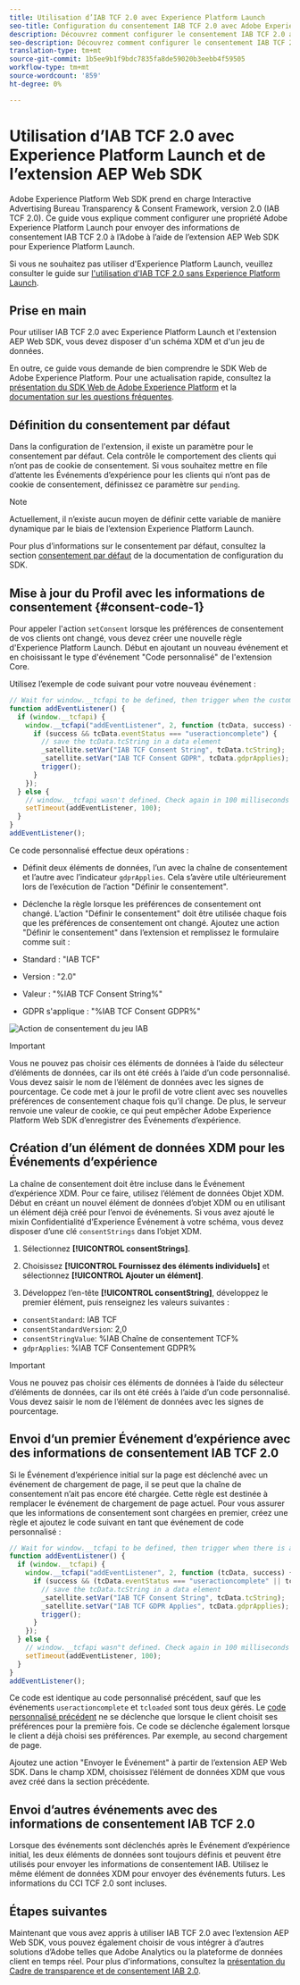 ```yaml
---
title: Utilisation d’IAB TCF 2.0 avec Experience Platform Launch
seo-title: Configuration du consentement IAB TCF 2.0 avec Adobe Experience Platform Launch et Adobe Experience Platform Web SDK
description: Découvrez comment configurer le consentement IAB TCF 2.0 avec Adobe Experience Platform Launch et Adobe Experience Platform Web SDK
seo-description: Découvrez comment configurer le consentement IAB TCF 2.0 avec Adobe Experience Platform Launch et Adobe Experience Platform Web SDK
translation-type: tm+mt
source-git-commit: 1b5ee9b1f9bdc7835fa8de59020b3eebb4f59505
workflow-type: tm+mt
source-wordcount: '859'
ht-degree: 0%

---
```



# Utilisation d’IAB TCF 2.0 avec Experience Platform Launch et de l’extension AEP Web SDK

Adobe Experience Platform Web SDK prend en charge Interactive Advertising Bureau Transparency &amp; Consent Framework, version 2.0 (IAB TCF 2.0). Ce guide vous explique comment configurer une propriété Adobe Experience Platform Launch pour envoyer des informations de consentement IAB TCF 2.0 à l’Adobe à l’aide de l’extension AEP Web SDK pour Experience Platform Launch.

Si vous ne souhaitez pas utiliser d&#39;Experience Platform Launch, veuillez consulter le guide sur [l&#39;utilisation d&#39;IAB TCF 2.0 sans Experience Platform Launch](./without-launch.md).

## Prise en main

Pour utiliser IAB TCF 2.0 avec Experience Platform Launch et l&#39;extension AEP Web SDK, vous devez disposer d&#39;un schéma XDM et d&#39;un jeu de données.

En outre, ce guide vous demande de bien comprendre le SDK Web de Adobe Experience Platform. Pour une actualisation rapide, consultez la [présentation du SDK Web de Adobe Experience Platform](../../home.md) et la [documentation sur les questions fréquentes](../../web-sdk-faq.md).

## Définition du consentement par défaut

Dans la configuration de l&#39;extension, il existe un paramètre pour le consentement par défaut. Cela contrôle le comportement des clients qui n’ont pas de cookie de consentement. Si vous souhaitez mettre en file d’attente les Événements d’expérience pour les clients qui n’ont pas de cookie de consentement, définissez ce paramètre sur `pending`.

>[!NOTE]
>
>Actuellement, il n’existe aucun moyen de définir cette variable de manière dynamique par le biais de l’extension Experience Platform Launch.

Pour plus d’informations sur le consentement par défaut, consultez la section [consentement par défaut](../../fundamentals/configuring-the-sdk.md#default-consent) de la documentation de configuration du SDK.

## Mise à jour du Profil avec les informations de consentement {#consent-code-1}

Pour appeler l&#39;action `setConsent` lorsque les préférences de consentement de vos clients ont changé, vous devez créer une nouvelle règle d&#39;Experience Platform Launch. Début en ajoutant un nouveau événement et en choisissant le type d&#39;événement &quot;Code personnalisé&quot; de l&#39;extension Core.

Utilisez l’exemple de code suivant pour votre nouveau événement :

```javascript
// Wait for window.__tcfapi to be defined, then trigger when the customer has completed their consent and preferences.
function addEventListener() {
  if (window.__tcfapi) {
    window.__tcfapi("addEventListener", 2, function (tcData, success) {
      if (success && tcData.eventStatus === "useractioncomplete") {
        // save the tcData.tcString in a data element
        _satellite.setVar("IAB TCF Consent String", tcData.tcString);
        _satellite.setVar("IAB TCF Consent GDPR", tcData.gdprApplies);
        trigger();
      }
    });
  } else {
    // window.__tcfapi wasn't defined. Check again in 100 milliseconds
    setTimeout(addEventListener, 100);
  }
}
addEventListener();
```

Ce code personnalisé effectue deux opérations :

* Définit deux éléments de données, l’un avec la chaîne de consentement et l’autre avec l’indicateur `gdprApplies`. Cela s’avère utile ultérieurement lors de l’exécution de l’action &quot;Définir le consentement&quot;.

* Déclenche la règle lorsque les préférences de consentement ont changé. L’action &quot;Définir le consentement&quot; doit être utilisée chaque fois que les préférences de consentement ont changé. Ajoutez une action &quot;Définir le consentement&quot; dans l’extension et remplissez le formulaire comme suit :

* Standard : &quot;IAB TCF&quot;
* Version : &quot;2.0&quot;
* Valeur : &quot;%IAB TCF Consent String%&quot;
* GDPR s&#39;applique : &quot;%IAB TCF Consent GDPR%&quot;

![Action de consentement du jeu IAB](../../../assets/iab_set_consent_action.png)

>[!IMPORTANT]
>
>Vous ne pouvez pas choisir ces éléments de données à l’aide du sélecteur d’éléments de données, car ils ont été créés à l’aide d’un code personnalisé. Vous devez saisir le nom de l’élément de données avec les signes de pourcentage. Ce code met à jour le profil de votre client avec ses nouvelles préférences de consentement chaque fois qu’il change. De plus, le serveur renvoie une valeur de cookie, ce qui peut empêcher Adobe Experience Platform Web SDK d’enregistrer des Événements d’expérience.

## Création d’un élément de données XDM pour les Événements d’expérience

La chaîne de consentement doit être incluse dans le Événement d’expérience XDM. Pour ce faire, utilisez l’élément de données Objet XDM. Début en créant un nouvel élément de données d’objet XDM ou en utilisant un élément déjà créé pour l’envoi de événements. Si vous avez ajouté le mixin Confidentialité d’Experience Événement à votre schéma, vous devez disposer d’une clé `consentStrings` dans l’objet XDM.

1. Sélectionnez **[!UICONTROL consentStrings]**.

1. Choisissez **[!UICONTROL Fournissez des éléments individuels]** et sélectionnez **[!UICONTROL Ajouter un élément]**.

1. Développez l’en-tête **[!UICONTROL consentString]**, développez le premier élément, puis renseignez les valeurs suivantes :

* `consentStandard`: IAB TCF
* `consentStandardVersion`: 2,0
* `consentStringValue`: %IAB Chaîne de consentement TCF%
* `gdprApplies`: %IAB TCF Consentement GDPR%

>[!IMPORTANT]
>
>Vous ne pouvez pas choisir ces éléments de données à l’aide du sélecteur d’éléments de données, car ils ont été créés à l’aide d’un code personnalisé. Vous devez saisir le nom de l’élément de données avec les signes de pourcentage.

## Envoi d’un premier Événement d’expérience avec des informations de consentement IAB TCF 2.0

Si le Événement d’expérience initial sur la page est déclenché avec un événement de chargement de page, il se peut que la chaîne de consentement n’ait pas encore été chargée. Cette règle est destinée à remplacer le événement de chargement de page actuel. Pour vous assurer que les informations de consentement sont chargées en premier, créez une règle et ajoutez le code suivant en tant que événement de code personnalisé :

```javascript
// Wait for window.__tcfapi to be defined, then trigger when there is a consent string
function addEventListener() {
  if (window.__tcfapi) {
    window.__tcfapi("addEventListener", 2, function (tcData, success) {
      if (success && (tcData.eventStatus === "useractioncomplete" || tcData.eventStatus === "tcloaded")) {
        // save the tcData.tcString in a data element
        _satellite.setVar("IAB TCF Consent String", tcData.tcString);
        _satellite.setVar("IAB TCF GDPR Applies", tcData.gdprApplies);
        trigger();
      }
    });
  } else {
    // window.__tcfapi wasn"t defined. Check again in 100 milliseconds
    setTimeout(addEventListener, 100);
  }
}
addEventListener();
```

Ce code est identique au code personnalisé précédent, sauf que les événements `useractioncomplete` et `tcloaded` sont tous deux gérés. Le [code personnalisé précédent](#consent-code-1) ne se déclenche que lorsque le client choisit ses préférences pour la première fois. Ce code se déclenche également lorsque le client a déjà choisi ses préférences. Par exemple, au second chargement de page.

Ajoutez une action &quot;Envoyer le Événement&quot; à partir de l’extension AEP Web SDK. Dans le champ XDM, choisissez l’élément de données XDM que vous avez créé dans la section précédente.

## Envoi d’autres événements avec des informations de consentement IAB TCF 2.0

Lorsque des événements sont déclenchés après le Événement d’expérience initial, les deux éléments de données sont toujours définis et peuvent être utilisés pour envoyer les informations de consentement IAB. Utilisez le même élément de données XDM pour envoyer des événements futurs. Les informations du CCI TCF 2.0 sont incluses.

## Étapes suivantes

Maintenant que vous avez appris à utiliser IAB TCF 2.0 avec l’extension AEP Web SDK, vous pouvez également choisir de vous intégrer à d’autres solutions d’Adobe telles que Adobe Analytics ou la plateforme de données client en temps réel. Pour plus d&#39;informations, consultez la [présentation du Cadre de transparence et de consentement IAB 2.0](./overview.md).
